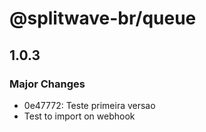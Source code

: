# @splitwave-br/queue

## 1.0.3

### Major Changes

- 0e47772: Teste primeira versao
- Test to import on webhook
